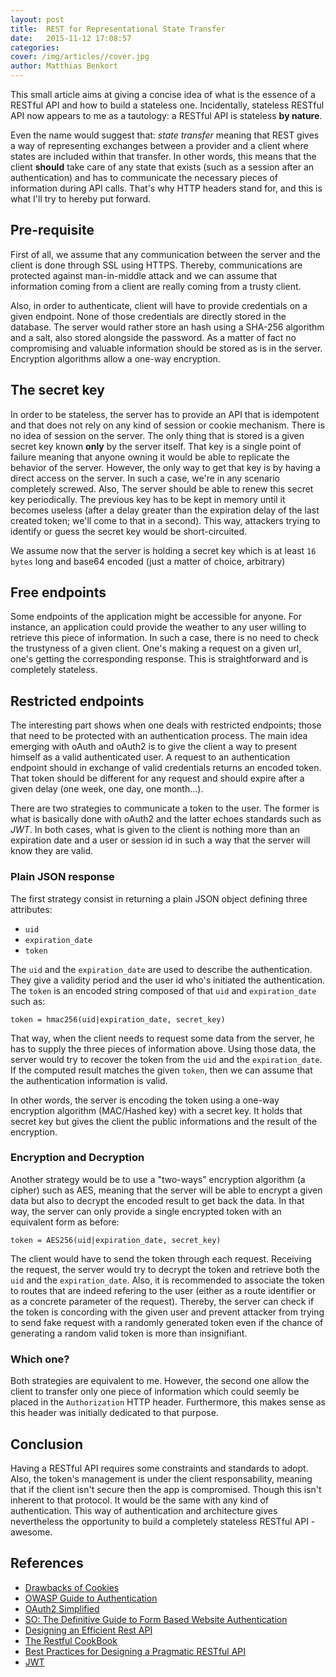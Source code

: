 ```yaml
---
layout: post
title:  REST for Representational State Transfer
date:   2015-11-12 17:08:57
categories:
cover: /img/articles//cover.jpg
author: Matthias Benkort
---
```


This small article aims at giving a concise idea of what is the essence of a RESTful API and
how to build a stateless one. Incidentally, stateless RESTful API now appears to me as a
tautology: a RESTful API is stateless **by nature**. 

Even the name would suggest that: *state transfer* meaning that REST gives a way of
representing exchanges between a provider and a client where states are included within that
transfer. In other words, this means that the client **should** take care of any state that
exists (such as a session after an authentication) and has to communicate the necessary pieces
of information during API calls.  That's why HTTP headers stand for, and this is what I'll try
to hereby put forward.

<!--more-->

## Pre-requisite
First of all, we assume that any communication between the server and the client is done
through SSL using HTTPS. Thereby, communications are protected against man-in-middle attack and
we can assume that information coming from a client are really coming from a trusty client.

Also, in order to authenticate, client will have to provide credentials on a given endpoint.
None of those credentials are directly stored in the database. The server would rather store an
hash using a SHA-256 algorithm and a salt, also stored alongside the password. As a matter of
fact no compromising and valuable information should be stored as is in the server. Encryption
algorithms allow a one-way encryption.

## The secret key
In order to be stateless, the server has to provide an API that is idempotent and that does not
rely on any kind of session or cookie mechanism. There is no idea of session on the server. The
only thing that is stored is a given secret key known **only** by the server itself. That key
is a single point of failure meaning that anyone owning it would be able to replicate the
behavior of the server. However, the only way to get that key is by having a direct access on
the server. In such a case, we're in any scenario completely screwed. Also, The server should
be able to renew this secret key periodically. The previous key has to be kept in memory until
it becomes useless (after a delay greater than the expiration delay of the last created
token; we'll come to that in a second). This way, attackers trying to identify or guess the
secret key would be short-circuited. 

We assume now that the server is holding a secret key which is at least `16 bytes` long and
base64 encoded (just a matter of choice, arbitrary)

## Free endpoints
Some endpoints of the application might be accessible for anyone. For instance, an application
could provide the weather to any user willing to retrieve this piece of information. In such a
case, there is no need to check the trustyness of a given client.  One's making a request on a
given url, one's getting the corresponding response. This is straightforward and is completely
stateless.

## Restricted endpoints
The interesting part shows when one deals with restricted endpoints; those that need to be
protected with an authentication process. The main idea emerging with oAuth and oAuth2 is to
give the client a way to present himself as a valid authenticated user. A request to an
authentication endpoint should in exchange of valid credentials returns an encoded token.  That
token should be different for any request and should expire after a given delay (one week, one
day, one month...). 

There are two strategies to communicate a token to the user. The former is what is basically
done with oAuth2 and the latter echoes standards such as *JWT*. In both cases, what is given to
the client is nothing more than an expiration date and a user or session id in such a way that
the server will know they are valid.

### Plain JSON response

The first strategy consist in returning a plain JSON object defining three attributes:

- `uid`
- `expiration_date`
- `token`

The `uid` and the `expiration_date` are used to describe the authentication. They give a
validity period and the user id who's initiated the authentication. The `token` is an encoded
string composed of that `uid` and `expiration_date` such as: 

```
token = hmac256(uid|expiration_date, secret_key)
```

That way, when the client needs to request some data from the server, he has to supply the
three pieces of information above. Using those data, the server would try to recover the token
from the `uid` and the `expiration_date`. If the computed result matches the given `token`,
then we can assume that the authentication information is valid. 

In other words, the server is encoding the token using a one-way encryption algorithm
(MAC/Hashed key) with a secret key. It holds that secret key but gives the client the public
informations and the result of the encryption. 

### Encryption and Decryption

Another strategy would be to use a "two-ways" encryption algorithm (a cipher) such as AES,
meaning that the server will be able to encrypt a given data but also to decrypt the encoded
result to get back the data. In that way, the server can only provide a single encrypted token
with an equivalent form as before: 

```
token = AES256(uid|expiration_date, secret_key)
```

The client would have to send the token through each request. Receiving the request, the server
would try to decrypt the token and retrieve both the `uid` and the `expiration_date`. Also, it
is recommended to associate the token to routes that are indeed refering to the user (either as
a route identifier or as a concrete parameter of the request). Thereby, the server can check if
the token is concording with the given user and prevent attacker from trying to send fake
request with a randomly generated token even if the chance of generating a random valid token
is more than insignifiant. 

### Which one?

Both strategies are equivalent to me. However, the second one allow the client to transfer only
one piece of information which could seemly be placed in the `Authorization` HTTP header.
Furthermore, this makes sense as this header was initially dedicated to that purpose. 

## Conclusion
Having a RESTful API requires some constraints and standards to adopt. Also, the token's
management is under the client responsability, meaning that if the client isn't secure then the
app is compromised. Though this isn't inherent to that protocol. It would be the same with any
kind of authentication. This way of authentication and architecture gives nevertheless the
opportunity to build a completely stateless RESTful API - awesome.

## References

- [Drawbacks of Cookies](https://en.wikipedia.org/wiki/HTTP_cookie#Drawbacks_of_cookies)
- [OWASP Guide to Authentication](https://www.owasp.org/index.php/Guide_to_Authentication)
- [OAuth2 Simplified](http://aaronparecki.com/articles/2012/07/29/1/oauth2-simplified)
- [SO: The Definitive Guide to Form Based Website Authentication](http://stackoverflow.com/questions/549/the-definitive-guide-to-form-based-website-authentication)
- [Designing an Efficient Rest API](http://blog.romainpellerin.eu/designing-an-efficient-rest-api.html)
- [The Restful CookBook](http://restcookbook.com/Basics/loggingin/)
- [Best Practices for Designing a Pragmatic RESTful API](http://www.vinaysahni.com/best-practices-for-a-pragmatic-restful-api)
- [JWT](http://jwt.io/)
